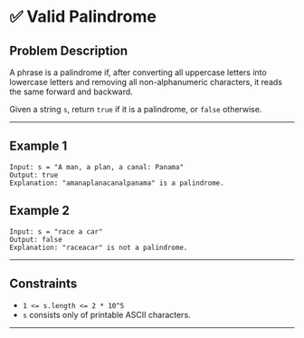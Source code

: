 
# ✅ Valid Palindrome

## Problem Description

A phrase is a palindrome if, after converting all uppercase letters into lowercase letters and removing all non-alphanumeric characters, it reads the same forward and backward.

Given a string `s`, return `true` if it is a palindrome, or `false` otherwise.

---

## Example 1

```
Input: s = "A man, a plan, a canal: Panama"
Output: true
Explanation: "amanaplanacanalpanama" is a palindrome.
```

## Example 2

```
Input: s = "race a car"
Output: false
Explanation: "raceacar" is not a palindrome.
```

---

## Constraints

- `1 <= s.length <= 2 * 10^5`
- `s` consists only of printable ASCII characters.

---